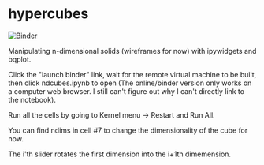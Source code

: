 # hypercubes
[![Binder](https://mybinder.org/badge_logo.svg)](https://mybinder.org/v2/gh/ClayCampaigne/hypercubes/HEAD?urlpath=tree/ipynb)

Manipulating n-dimensional solids (wireframes for now) with ipywidgets and bqplot.

Click the "launch binder" link, wait for the remote virtual machine to be built, then click ndcubes.ipynb to open 
(The online/binder version only works on a computer web browser. I still can't figure out why I can't directly link to the notebook).

Run all the cells by going to Kernel menu -> Restart and Run All.

You can find ndims in cell #7 to change the dimensionality of the cube for now.

The i'th slider rotates the first dimension into the i+1th dimemension.
